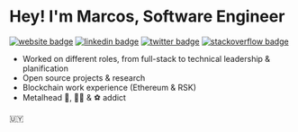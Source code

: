 
# Hey! I'm Marcos, Software Engineer

[![website badge](https://img.shields.io/badge/website-marcosmartinez.io-black?style=flat-square)](https://marcosmartinez.io)
[![linkedin badge](https://img.shields.io/badge/linkedin-blue?style=flat-square&logo=linkedin)](https://www.linkedin.com/in/marcos-martínez/)
[![twitter badge](https://img.shields.io/badge/twitter-mimc__blue?style=flat-square&logo=twitter)](https://twitter.com/mimc__)
[![stackoverflow badge](https://img.shields.io/badge/stackoverflow-red?style=flat-square&logo=stackoverflow)](https://es.stackoverflow.com/users/4163/marcos-martínez)



- Worked on different roles, from full-stack to technical leadership & planification
- Open source projects & research
- Blockchain work experience (Ethereum & RSK)
- Metalhead 🤘, 🚴‍♂️ & ⚽ addict 


:uruguay: 
